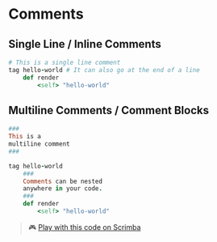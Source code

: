# Comments

## Single Line / Inline Comments

```ruby
# This is a single line comment
tag hello-world # It can also go at the end of a line
    def render
        <self> "hello-world"
```

## Multiline Comments / Comment Blocks

```ruby
###
This is a 
multiline comment
###

tag hello-world 
    ###
    Comments can be nested 
    anywhere in your code.
    ### 
    def render
        <self> "hello-world"
```

> 🎮  [Play with this code on Scrimba](https://scrimba.com/c/cKpJRvTg)



